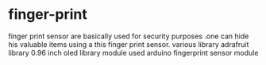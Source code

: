 # finger-print
finger print sensor are basically used for security purposes .one can hide his valuable items using a this finger print sensor.
various library 
adrafruit library
0.96 inch oled library
module used
arduino
fingerprint sensor module
